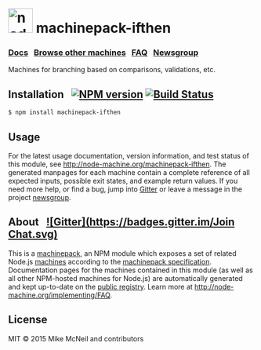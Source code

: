 <h1>
  <a href="http://node-machine.org" title="Node-Machine public registry"><img alt="node-machine logo" title="Node-Machine Project" src="http://node-machine.org/images/machine-anthropomorph-for-white-bg.png" width="50" /></a>
  machinepack-ifthen
</h1>

### [Docs](http://node-machine.org/machinepack-ifthen) &nbsp; [Browse other machines](http://node-machine.org/machinepacks) &nbsp;  [FAQ](http://node-machine.org/implementing/FAQ)  &nbsp;  [Newsgroup](https://groups.google.com/forum/?hl=en#!forum/node-machine)

Machines for branching based on comparisons, validations, etc.


## Installation &nbsp; [![NPM version](https://badge.fury.io/js/machinepack-ifthen.svg)](http://badge.fury.io/js/machinepack-ifthen) [![Build Status](https://travis-ci.org/treelinehq/machinepack-ifthen.png?branch=master)](https://travis-ci.org/treelinehq/machinepack-ifthen)

```sh
$ npm install machinepack-ifthen
```

## Usage

For the latest usage documentation, version information, and test status of this module, see <a href="http://node-machine.org/machinepack-ifthen" title="Machines for branching based on comparisons, validations, etc. (for node.js)">http://node-machine.org/machinepack-ifthen</a>.  The generated manpages for each machine contain a complete reference of all expected inputs, possible exit states, and example return values.  If you need more help, or find a bug, jump into [Gitter](https://gitter.im/node-machine/general) or leave a message in the project [newsgroup](https://groups.google.com/forum/?hl=en#!forum/node-machine).

## About  &nbsp; [![Gitter](https://badges.gitter.im/Join Chat.svg)](https://gitter.im/node-machine/general?utm_source=badge&utm_medium=badge&utm_campaign=pr-badge&utm_content=badge)

This is a [machinepack](http://node-machine.org/machinepacks), an NPM module which exposes a set of related Node.js [machines](http://node-machine.org/spec/machine) according to the [machinepack specification](http://node-machine.org/spec/machinepack).
Documentation pages for the machines contained in this module (as well as all other NPM-hosted machines for Node.js) are automatically generated and kept up-to-date on the <a href="http://node-machine.org" title="Public machine registry for Node.js">public registry</a>.
Learn more at <a href="http://node-machine.org/implementing/FAQ" title="Machine Project FAQ (for implementors)">http://node-machine.org/implementing/FAQ</a>.

## License

MIT &copy; 2015 Mike McNeil and contributors


